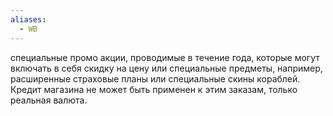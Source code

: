 ```yaml
---
aliases:
  - WB
---
```


специальные промо акции, проводимые в течение года, которые могут включать в себя скидку на цену или специальные предметы, например, расширенные страховые планы или специальные скины кораблей. Кредит магазина не может быть применен к этим заказам, только реальная валюта.